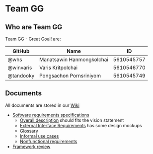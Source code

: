 # Team GG

## Who are Team GG

Team GG - Great Goal! are:

GitHub    | Name                      | ID
----------|---------------------------|---------
@whs      | Manatsawin Hanmongkolchai | 5610545757
@winvaris | Varis Kritpolchai         | 5610546770
@tandooky | Pongsachon Pornsriniyom   | 5610545749

## Documents

All documents are stored in our [Wiki](https://github.com/SSD2015/TeamGG/wiki)

- [Software requirements specifications](https://github.com/SSD2015/TeamGG/wiki/Software-Requirements-Specification)
  - [Overall description](https://github.com/SSD2015/TeamGG/wiki/SRS-Overall-Description) should fits the vision statement
  - [External Interface Requirements](https://github.com/SSD2015/TeamGG/wiki/SRS-External-Interface-Requirements) has some design mockups
  - [Glossary](https://github.com/SSD2015/TeamGG/wiki/SRS-Glossary)
  - [Informal use cases](https://github.com/SSD2015/TeamGG/wiki/SRS-System-Feature)
  - [Nonfunctional requirements](https://github.com/SSD2015/TeamGG/wiki/SRS-Other-Nonfunctional-Requirements)
- [Framework review](https://github.com/SSD2015/TeamGG/wiki/Frameworks-review) 
